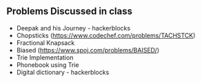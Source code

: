 ## Problems Discussed in class

  - Deepak and his Journey - hackerblocks
  - Chopsticks (https://www.codechef.com/problems/TACHSTCK)
  - Fractional Knapsack
  - Biased (https://www.spoj.com/problems/BAISED/)
  - Trie Implementation
  - Phonebook using Trie
  - Digital dictionary - hackerblocks
  